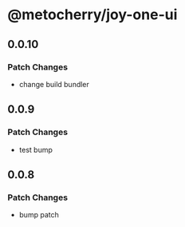 # @metocherry/joy-one-ui

## 0.0.10

### Patch Changes

- change build bundler

## 0.0.9

### Patch Changes

- test bump

## 0.0.8

### Patch Changes

- bump patch
